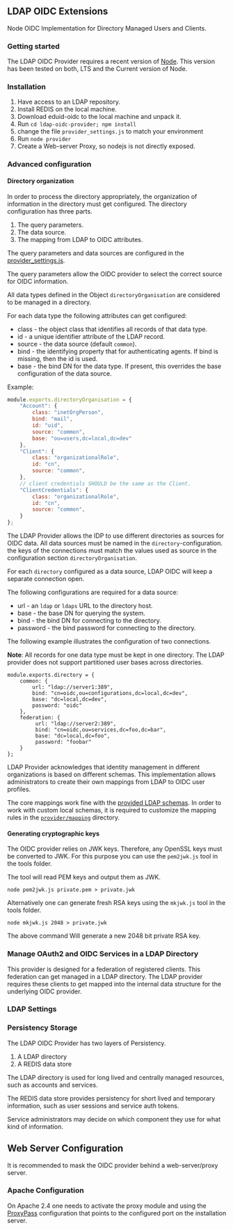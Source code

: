 ## LDAP OIDC Extensions

Node OIDC Implementation for Directory Managed Users and Clients.

### Getting started

The LDAP OIDC Provider requires a recent version of [Node](http://nodejs.org).
This version has been tested on both, LTS and the Current version of Node.

### Installation

1.  Have access to an LDAP repository.
2.  Install REDIS on the local machine.
3.  Download eduid-oidc to the local machine and unpack it.
4.  Run ```cd ldap-oidc-provider; npm install```
5.  change the file ```provider_settings.js``` to match your environment
6.  Run ```node provider```
7.  Create a Web-server Proxy, so nodejs is not directly exposed.

### Advanced configuration

#### Directory organization

In order to process the directory appropriately, the organization of information
in the directory must get configured. The directory configuration has three
parts.

1.  The query parameters.
2.  The data source.
3.  The mapping from LDAP to OIDC attributes.

The query parameters and data sources are configured in the
[provider_settings.js](provider/provider_settings.js).

The query parameters allow the OIDC provider to select the correct source for
OIDC information.

All data types defined in the Object ```directoryOrganisation``` are considered
to be managed in a directory.

For each data type the following attributes can get configured:

*   class - the object class that identifies all records of that data type.
*   id - a unique identifier attribute of the LDAP record.
*   source - the data source (default ```common```).
*   bind - the identifying property that for authenticating agents. If bind is missing, then the id is used.
*   base - the bind DN for the data type. If present, this overrides the base configuration of the data source.

Example:
```javascript
module.exports.directoryOrganisation = {
    "Account": {
        class: "inetOrgPerson",
        bind: "mail",
        id: "uid",
        source: "common",
        base: "ou=users,dc=local,dc=dev"
    },
    "Client": {
        class: "organizationalRole",
        id: "cn",
        source: "common",
    },
    // client credentials SHOULD be the same as the Client.
    "ClientCredentials": {
        class: "organizationalRole",
        id: "cn",
        source: "common",
    }
};
```

The LDAP Provider allows the IDP to use different directories as sources for
OIDC data. All data sources must be named in the ```directory```-configuration.
the keys of the connections must match the values used as source in the
configuration section ```directoryOrganisation```.

For each ```directory``` configured as a data source, LDAP OIDC will keep
a separate connection open.

The following configurations are required for a data source:

*   url - an ```ldap``` or ```ldaps``` URL to the directory host.
*   base - the base DN for querying the system.
*   bind - the bind DN for connecting to the directory.
*   password - the bind password for connecting to the directory.

The following example illustrates the configuration of two connections.

**Note**: All records for one data type must be kept in one directory. The LDAP
provider does not support partitioned user bases across directories.

```
module.exports.directory = {
    common: {
        url: "ldap://server1:389",
        bind: "cn=oidc,ou=configurations,dc=local,dc=dev",
        base: "dc=local,dc=dev",
        password: "oidc"
    },
    federation: {
         url: "ldap://server2:389",
         bind: "cn=oidc,ou=services,dc=foo,dc=bar",
         base: "dc=local,dc=foo",
         password: "foobar"
    }
};
```

LDAP Provider acknowledges that identity management in different organizations
is based on different schemas. This implementation allows administrators to
create their own mappings from LDAP to OIDC user profiles.

The core mappings work fine with the [provided LDAP schemas](schemas). In order
to work with custom local schemas, it is required to customize the mapping rules
in the [```provider/mapping```](provider/mapping) directory.

#### Generating cryptographic keys

The OIDC provider relies on JWK keys. Therefore, any OpenSSL keys must be
converted to JWK. For this purpose you can use the ```pem2jwk.js``` tool in the
tools folder.

The tool will read PEM keys and output them as JWK.

```
node pem2jwk.js private.pem > private.jwk
```

Alternatively one can generate fresh RSA keys using the ```mkjwk.js``` tool in
the tools folder.

```
node mkjwk.js 2048 > private.jwk
```

The above command Will generate a new 2048 bit private RSA key.

### Manage OAuth2 and OIDC Services in a LDAP Directory

This provider is designed for a federation of registered clients. This
federation can get managed in a LDAP directory. The LDAP provider requires
these clients to get mapped into the internal data structure for the underlying
OIDC provider.   

### LDAP Settings

### Persistency Storage

The LDAP OIDC Provider has two layers of Persistency.

1.  A LDAP directory
2.  A REDIS data store

The LDAP directory is used for long lived and centrally managed resources,
such as accounts and services.

The REDIS data store provides persistency for short lived and temporary
information, such as user sessions and service auth tokens.

Service administrators may decide on which component they use for what kind of
information.

## Web Server Configuration

It is recommended to mask the OIDC provider behind a web-server/proxy server.

### Apache Configuration

On Apache 2.4 one needs to activate the proxy module and using the
[ProxyPass](https://httpd.apache.org/docs/2.4/mod/mod_proxy.html#proxypass)
configuration that points to the configured port on the installation server.
